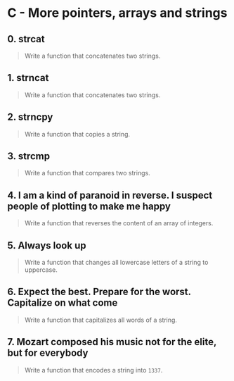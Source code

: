 # C - More pointers, arrays and strings

## 0. strcat
> Write a function that concatenates two strings.

## 1. strncat
> Write a function that concatenates two strings.

## 2. strncpy
> Write a function that copies a string.

## 3. strcmp
> Write a function that compares two strings.

## 4. I am a kind of paranoid in reverse. I suspect people of plotting to make me happy
> Write a function that reverses the content of an array of integers.

## 5. Always look up
> Write a function that changes all lowercase letters of a string to uppercase.

## 6. Expect the best. Prepare for the worst. Capitalize on what come
> Write a function that capitalizes all words of a string.

## 7. Mozart composed his music not for the elite, but for everybody
> Write a function that encodes a string into `1337`.
